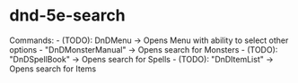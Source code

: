 # dnd-5e-search

Commands:
    - (TODO): DnDMenu -> Opens Menu with ability to select other options
    - "DnDMonsterManual" -> Opens search for Monsters
    - (TODO): "DnDSpellBook" -> Opens search for Spells
    - (TODO): "DnDItemList" -> Opens search for Items
